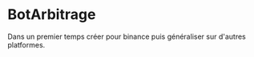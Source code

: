 # BotArbitrage
 Dans un  premier temps créer pour binance puis généraliser sur d'autres platformes.
